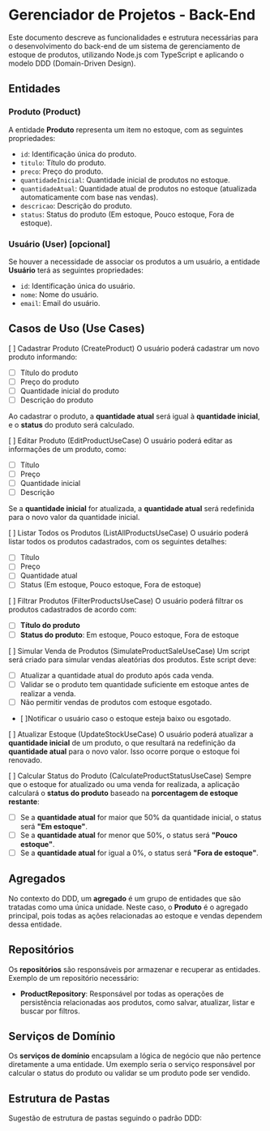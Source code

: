 # Gerenciador de Projetos - Back-End

Este documento descreve as funcionalidades e estrutura necessárias para o desenvolvimento do back-end de um sistema de gerenciamento de estoque de produtos, utilizando Node.js com TypeScript e aplicando o modelo DDD (Domain-Driven Design).

## Entidades

### Produto (Product)
A entidade **Produto** representa um item no estoque, com as seguintes propriedades:

- `id`: Identificação única do produto.
- `titulo`: Título do produto.
- `preco`: Preço do produto.
- `quantidadeInicial`: Quantidade inicial de produtos no estoque.
- `quantidadeAtual`: Quantidade atual de produtos no estoque (atualizada automaticamente com base nas vendas).
- `descricao`: Descrição do produto.
- `status`: Status do produto (Em estoque, Pouco estoque, Fora de estoque).

### Usuário (User) [opcional]
Se houver a necessidade de associar os produtos a um usuário, a entidade **Usuário** terá as seguintes propriedades:

- `id`: Identificação única do usuário.
- `nome`: Nome do usuário.
- `email`: Email do usuário.

## Casos de Uso (Use Cases)

[ ] Cadastrar Produto (CreateProduct)
O usuário poderá cadastrar um novo produto informando:

   - [ ] Título do produto
   - [ ] Preço do produto 
   - [ ] Quantidade inicial do produto
   - [ ] Descrição do produto

Ao cadastrar o produto, a **quantidade atual** será igual à **quantidade inicial**, e o **status** do produto será calculado.

[ ] Editar Produto (EditProductUseCase)
O usuário poderá editar as informações de um produto, como:

- [ ] Título
- [ ] Preço
- [ ] Quantidade inicial
- [ ] Descrição

Se a **quantidade inicial** for atualizada, a **quantidade atual** será redefinida para o novo valor da quantidade inicial.

[ ] Listar Todos os Produtos (ListAllProductsUseCase)
O usuário poderá listar todos os produtos cadastrados, com os seguintes detalhes:

- [ ] Título
- [ ] Preço
- [ ] Quantidade atual
- [ ] Status (Em estoque, Pouco estoque, Fora de estoque)

[ ] Filtrar Produtos (FilterProductsUseCase)
O usuário poderá filtrar os produtos cadastrados de acordo com:

- [ ] **Título do produto**
- [ ] **Status do produto**: Em estoque, Pouco estoque, Fora de estoque

[ ] Simular Venda de Produtos (SimulateProductSaleUseCase)
Um script será criado para simular vendas aleatórias dos produtos. Este script deve:

- [ ] Atualizar a quantidade atual do produto após cada venda.
- [ ] Validar se o produto tem quantidade suficiente em estoque antes de realizar a venda.
- [ ] Não permitir vendas de produtos com estoque esgotado.
- [ ]Notificar o usuário caso o estoque esteja baixo ou esgotado.

[ ] Atualizar Estoque (UpdateStockUseCase)
O usuário poderá atualizar a **quantidade inicial** de um produto, o que resultará na redefinição da **quantidade atual** para o novo valor. Isso ocorre porque o estoque foi renovado.

[ ] Calcular Status do Produto (CalculateProductStatusUseCase)
Sempre que o estoque for atualizado ou uma venda for realizada, a aplicação calculará o **status do produto** baseado na **porcentagem de estoque restante**:

- [ ] Se a **quantidade atual** for maior que 50% da quantidade inicial, o status será **"Em estoque"**.
- [ ] Se a **quantidade atual** for menor que 50%, o status será **"Pouco estoque"**.
- [ ] Se a **quantidade atual** for igual a 0%, o status será **"Fora de estoque"**.

## Agregados

No contexto do DDD, um **agregado** é um grupo de entidades que são tratadas como uma única unidade. Neste caso, o **Produto** é o agregado principal, pois todas as ações relacionadas ao estoque e vendas dependem dessa entidade.

## Repositórios

Os **repositórios** são responsáveis por armazenar e recuperar as entidades. Exemplo de um repositório necessário:

- **ProductRepository**: Responsável por todas as operações de persistência relacionadas aos produtos, como salvar, atualizar, listar e buscar por filtros.

## Serviços de Domínio

Os **serviços de domínio** encapsulam a lógica de negócio que não pertence diretamente a uma entidade. Um exemplo seria o serviço responsável por calcular o status do produto ou validar se um produto pode ser vendido.

## Estrutura de Pastas

Sugestão de estrutura de pastas seguindo o padrão DDD:

